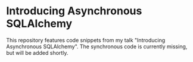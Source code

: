 # Introducing Asynchronous SQLAlchemy

This repository features code snippets from my talk "Introducing Asynchronous SQLAlchemy". The synchronous code is currently missing, but will be added shortly. 
